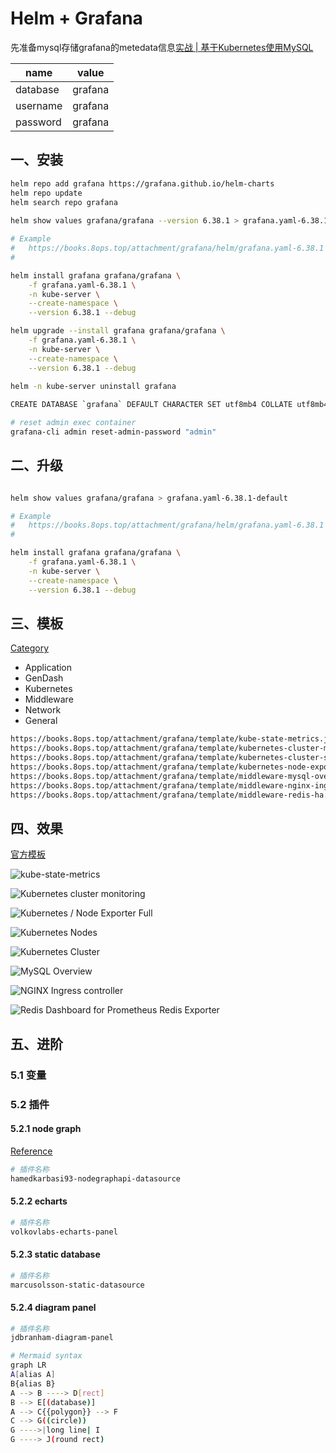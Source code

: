# Helm + Grafana

先准备mysql存储grafana的metedata信息[实战 | 基于Kubernetes使用MySQL](21-mysql.md)

| name     | value   |
| -------- | ------- |
| database | grafana |
| username | grafana |
| password | grafana |



## 一、安装

```bash
helm repo add grafana https://grafana.github.io/helm-charts
helm repo update
helm search repo grafana
 
helm show values grafana/grafana --version 6.38.1 > grafana.yaml-6.38.1-default 

# Example 
#   https://books.8ops.top/attachment/grafana/helm/grafana.yaml-6.38.1
# 

helm install grafana grafana/grafana \
    -f grafana.yaml-6.38.1 \
    -n kube-server \
    --create-namespace \
    --version 6.38.1 --debug

helm upgrade --install grafana grafana/grafana \
    -f grafana.yaml-6.38.1 \
    -n kube-server \
    --create-namespace \
    --version 6.38.1 --debug
    
helm -n kube-server uninstall grafana    

CREATE DATABASE `grafana` DEFAULT CHARACTER SET utf8mb4 COLLATE utf8mb4_0900_ai_ci;

# reset admin exec container
grafana-cli admin reset-admin-password "admin"
```



## 二、升级

```bash

helm show values grafana/grafana > grafana.yaml-6.38.1-default 

# Example 
#   https://books.8ops.top/attachment/grafana/helm/grafana.yaml-6.38.1
# 

helm install grafana grafana/grafana \
    -f grafana.yaml-6.38.1 \
    -n kube-server \
    --create-namespace \
    --version 6.38.1 --debug
```





## 三、模板

<u>Category</u>

- Application
- GenDash
- Kubernetes
- Middleware
- Network
- General

```bash
https://books.8ops.top/attachment/grafana/template/kube-state-metrics.json
https://books.8ops.top/attachment/grafana/template/kubernetes-cluster-monitoring.json
https://books.8ops.top/attachment/grafana/template/kubernetes-cluster-summary.json
https://books.8ops.top/attachment/grafana/template/kubernetes-node-exporter-full.json
https://books.8ops.top/attachment/grafana/template/middleware-mysql-overview.json
https://books.8ops.top/attachment/grafana/template/middleware-nginx-ingress-controller.json
https://books.8ops.top/attachment/grafana/template/middleware-redis-ha.json
```



## 四、效果

[官方模板](https://grafana.com/grafana/dashboards/)

![kube-state-metrics](../images/grafana/kube-state-metrics.png)

![Kubernetes cluster monitoring](../images/grafana/kubernetes-cluster-monitoring.png)

![Kubernetes / Node Exporter Full](../images/grafana/kubernetes-node-exporter-full.png)

![Kubernetes Nodes](../images/grafana/kubernetes-nodes.png)

![Kubernetes Cluster](../images/grafana/kuernetes-cluster.png)

![MySQL Overview](../images/grafana/middleware-mysql.png)

![NGINX Ingress controller](../images/grafana/middleware-nginx.png)

![Redis Dashboard for Prometheus Redis Exporter](../images/grafana/middleware-redis.png)

## 五、进阶

### 5.1 变量



### 5.2 插件

#### 5.2.1 node graph

[Reference](https://grafana.com/grafana/plugins/hamedkarbasi93-nodegraphapi-datasource/)

```bash
# 插件名称
hamedkarbasi93-nodegraphapi-datasource


```



#### 5.2.2 echarts

```bash
# 插件名称
volkovlabs-echarts-panel

```



#### 5.2.3 static database

```bash
# 插件名称
marcusolsson-static-datasource

```



#### 5.2.4 diagram panel

```bash
# 插件名称
jdbranham-diagram-panel

# Mermaid syntax
graph LR
A[alias A] 
B{alias B}
A --> B ----> D[rect]
B --> E[(database)]
A --> C{{polygon}} --> F
C --> G((circle))
G ---->|long line| I
G ----> J(round rect)
```


